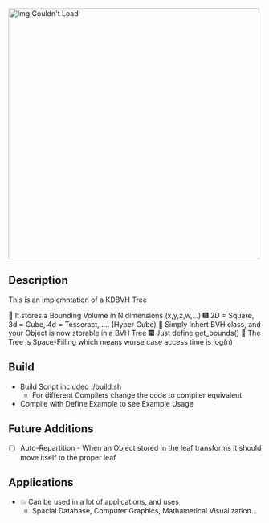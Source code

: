 <img src="https://user-images.githubusercontent.com/60249504/147365454-ec78a07c-8121-4341-b229-825325cf4b92.gif" alt="Img Couldn't Load" width="500">

## Description

This is an implemntation of a KDBVH Tree

:sparkler: It stores a Bounding Volume in N dimensions (x,y,z,w,...)
    :fireworks: 2D = Square, 3d = Cube, 4d = Tesseract, .... (Hyper Cube)
:sparkler: Simply Inhert BVH class, and your Object is now storable in a BVH Tree
    :fireworks: Just define get_bounds()
:sparkler: The Tree is Space-Filling which means worse case access time is log(n)

## Build

- Build Script included ./build.sh
  - For different Compilers change the code to compiler equivalent
- Compile with Define Example to see Example Usage

## Future Additions

- [ ] Auto-Repartition
      - When an Object stored in the leaf transforms it should move itself to the proper leaf
      
## Applications 
- :collision: Can be used in a lot of applications, and uses
  - Spacial Database, Computer Graphics, Mathametical Visualization...
